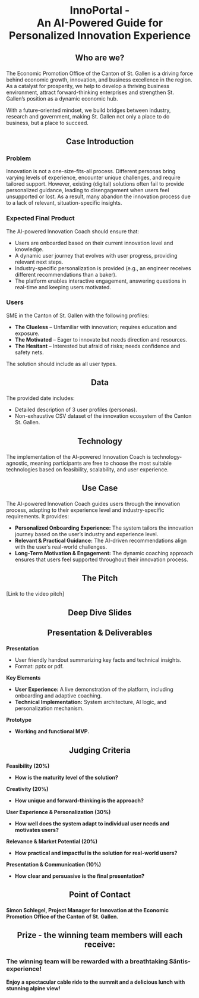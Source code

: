 # <p align="center"> InnoPortal - <br> An AI-Powered Guide for Personalized Innovation Experience </p>

## <p align="center"> Who are we? </p>
<p>The Economic Promotion Office of the Canton of St. Gallen is a driving force behind economic growth, innovation, and business excellence in the region. As a catalyst for prosperity, we help to develop a thriving business environment, attract forward-thinking enterprises and strengthen St. Gallen’s position as a dynamic economic hub.

With a future-oriented mindset, we build bridges between industry, research and government, making St. Gallen not only a place to do business, but a place to succeed.
</p>

## <p align="center"> Case Introduction </p>
<h3>Problem</h3>
<p>Innovation is not a one-size-fits-all process. Different personas bring varying levels of experience, encounter unique challenges, and require tailored support. However, existing (digital) solutions often fail to provide personalized guidance, leading to disengagement when users feel unsupported or lost. As a result, many abandon the innovation process due to a lack of relevant, situation-specific insights.</p>

<h3>Expected Final Product</h3>
<p>The AI-powered Innovation Coach should ensure that:</p>
<ul>
    <li>Users are onboarded based on their current innovation level and knowledge.</li>
     <li>A dynamic user journey that evolves with user progress, providing relevant next steps.</li>
    <li>Industry-specific personalization is provided (e.g., an engineer receives different recommendations than a baker).</li>
    <li>The platform enables interactive engagement, answering questions in real-time and keeping users motivated.</li>
</ul>

<h3>Users</h3>
<p>SME in the Canton of St. Gallen with the following profiles:</p>
<ul>
    <li><strong>The Clueless</strong> – Unfamiliar with innovation; requires education and exposure.</li>
    <li><strong>The Motivated</strong> – Eager to innovate but needs direction and resources.</li>
    <li><strong>The Hesitant</strong> – Interested but afraid of risks; needs confidence and safety nets.</li>
</ul>
<p>The solution should include as all user types.</p>


## <p align="center"> Data </p>
The provided date includes:
 <ul>
    <li>Detailed description of 3 user profiles (personas).</li>
    <li>Non-exhaustive CSV dataset of the innovation ecosystem of the Canton St. Gallen.</li>
</ul>

## <p align="center"> Technology </p>
<p>The implementation of the AI-powered Innovation Coach is technology-agnostic, meaning participants are free to choose the most suitable technologies based on feasibility, scalability, and user experience.</p>

## <p align="center"> Use Case </p>
<p>The AI-powered Innovation Coach guides users through the innovation process, adapting to their experience level and industry-specific requirements. It provides:</p>
<ul>
    <li><strong>Personalized Onboarding Experience:</strong> The system tailors the innovation journey based on the user’s industry and experience level.</li>
    <li><strong>Relevant & Practical Guidance:</strong> The AI-driven recommendations align with the user’s real-world challenges.</li>
    <li><strong>Long-Term Motivation & Engagement:</strong> The dynamic coaching approach ensures that users feel supported throughout their innovation process.</li>
</ul>



## <p align="center"> The Pitch </p>
[Link to the video pitch]

## <p align="center"> Deep Dive Slides </p>

<p align="center">  </p>

## <p align="center"> Presentation & Deliverables </p>
<p><strong>Presentation</strong></p>
    <ul>
        <li>User friendly handout summarizing key facts and technical insights.</li>
        <li>Format: pptx or pdf.</li>
    </ul>
    <p><strong>Key Elements</strong></p>
    <ul>
        <li><strong>User Experience:</strong> A live demonstration of the platform, including onboarding and adaptive coaching.</li>
        <li><strong>Technical Implementation:</strong> System architecture, AI logic, and personalization mechanism.</li>
    </ul>
    <p><strong>Prototype</strong></p>
    <ul>
        <li><strong>Working and functional MVP.</li>
    </ul>
    

## <p align="center"> Judging Criteria </p>

<strong>Feasibility (20%)</strong>
<ul>
    <li>How is the maturity level of the solution?</li>
</ul>

<strong>Creativity (20%)</strong>
<ul>
    <li>How unique and forward-thinking is the approach?</li>
</ul>

<strong>User Experience & Personalization (30%)</strong>
<ul>
    <li>How well does the system adapt to individual user needs and motivates users?</li>
</ul>

<strong>Relevance & Market Potential (20%)</strong>
<ul>
    <li>How practical and impactful is the solution for real-world users?</li>
</ul>

<strong>Presentation & Communication (10%)</strong>
<ul>
    <li>How clear and persuasive is the final presentation?</li>
</ul>
    
## <p align="center"> Point of Contact </p>
<p>Simon Schlegel, Project Manager for Innovation at the Economic Promotion Office of the Canton of St. Gallen.</p>

## <p align="center"> Prize - the winning team members will each receive: </p>
<H3>The winning team will be rewarded with a breathtaking Säntis-experience! </H3>
<p>Enjoy a spectacular cable ride to the summit and a delicious lunch with stunning alpine view!</p>
